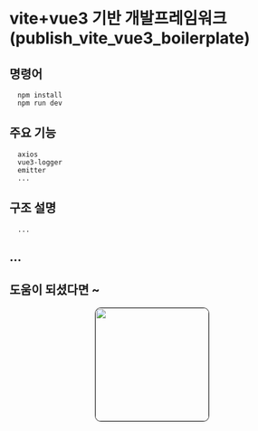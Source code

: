
# vite+vue3 기반 개발프레임워크(publish_vite_vue3_boilerplate)

## 명령어
```
  npm install
  npm run dev
```

## 주요 기능 
```
  axios
  vue3-logger
  emitter
  ...
```

## 구조 설명
```
  ...
```

## ...

## 도움이 되셨다면 ~

<div style="text-align:center; margin-bottom:2.5rem"> <a href="https://ice-americano.co.kr/page/givemecoffe" target="_blank"> <img src="https://d2ghodkn7jv6pa.cloudfront.net/button/coffee/100.png" style="height: 200px !important; width: 200px !important; border-radius:5% !important; border: solid 1px !important;"></a> </div>
